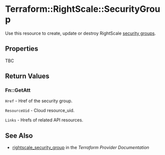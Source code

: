 # Terraform::RightScale::SecurityGroup

Use this resource to create, update or destroy RightScale [security groups](http://reference.rightscale.com/api1.5/resources/ResourceSecurityGroups.html).

## Properties

TBC

## Return Values

### Fn::GetAtt

`Href` - Href of the security group.

`ResourceUid` - Cloud resource_uid.

`Links` - Hrefs of related API resources.

## See Also

* [rightscale_security_group](https://www.terraform.io/docs/providers/rightscale/r/security_group.html) in the _Terraform Provider Documentation_